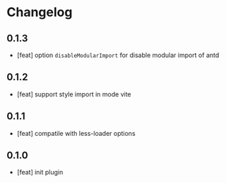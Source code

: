 # Changelog

## 0.1.3

- [feat] option `disableModularImport` for disable modular import of antd

## 0.1.2

- [feat] support style import in mode vite

## 0.1.1

- [feat] compatile with less-loader options

## 0.1.0

- [feat] init plugin